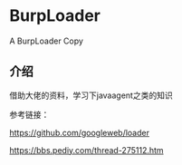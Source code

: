 # BurpLoader
A BurpLoader Copy


## 介绍

借助大佬的资料，学习下javaagent之类的知识

参考链接：

https://github.com/googleweb/loader

https://bbs.pediy.com/thread-275112.htm

